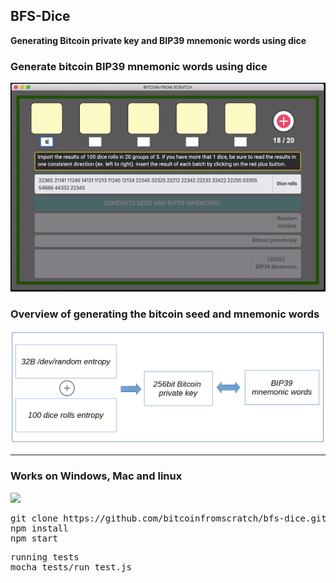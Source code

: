 ## BFS-Dice

**Generating Bitcoin private key and BIP39 mnemonic words using dice**

### Generate bitcoin BIP39 mnemonic words using dice
![](./assets/readme_md/seedgen-dice.gif)


### Overview of generating the bitcoin seed and mnemonic words
![](./assets/readme_md/generate-privatekey.png)

---

### Works on Windows, Mac and linux
![](https://themesfortelegram.com/wp-content/uploads/telegram-themes-windows-mac-linux.png)

<pre>
git clone https://github.com/bitcoinfromscratch/bfs-dice.git
npm install
npm start
</pre>

<pre>
running tests
mocha tests/run_test.js
</pre>